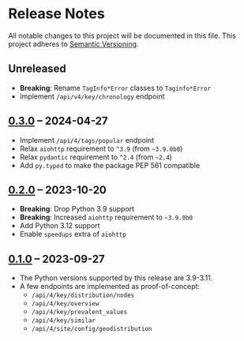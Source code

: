 # Release Notes
All notable changes to this project will be documented in this file.
This project adheres to [Semantic Versioning](http://semver.org/).

## Unreleased
* **Breaking**: Rename `TagInfo*Error` classes to `Taginfo*Error`
* Implement `/api/v4/key/chronology` endpoint

## [0.3.0] – 2024-04-27
* Implement `/api/4/tags/popular` endpoint
* Relax `aiohttp` requirement to `^3.9` (from `~3.9.0b0`)
* Relax `pydantic` requirement to `^2.4` (from `~2.4`)
* Add `py.typed` to make the package PEP 561 compatible

## [0.2.0] – 2023-10-20
* **Breaking**: Drop Python 3.9 support
* **Breaking**: Increased `aiohttp` requirement to `~3.9.0b0`
* Add Python 3.12 support
* Enable `speedups` extra of `aiohttp`

## [0.1.0] – 2023-09-27
* The Python versions supported by this release are 3.9-3.11.
* A few endpoints are implemented as proof-of-concept:
  * `/api/4/key/distribution/nodes`
  * `/api/4/key/overview`
  * `/api/4/key/prevalent_values`
  * `/api/4/key/similar`
  * `/api/4/site/config/geodistribution`

[0.1.0]: https://github.com/timwie/aio-taginfo/releases/tag/v0.1.0
[0.2.0]: https://github.com/timwie/aio-taginfo/releases/tag/v0.2.0
[0.3.0]: https://github.com/timwie/aio-taginfo/releases/tag/v0.3.0

